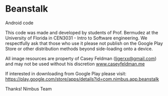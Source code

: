 Beanstalk
=========

Android code

This code was made and developed by students of Prof. Bermudez at the University of Florida in CEN3031 - Intro to Software engineering. We respectfully ask that those who use it please not publish on the Google Play Store or other distribution methods beyond side-loading onto a device. 

All image resources are property of Casey Feldman (ligerxx@gmail.com) and may not be used without his discretion www.caseyfeldman.me

If interested in downloading from Google Play please visit:
https://play.google.com/store/apps/details?id=com.nimbus.app.beanstalk

Thanks!
Nimbus Team
